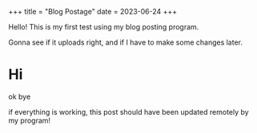 +++
title = "Blog Postage"
date = 2023-06-24
+++

Hello! This is my first test using my blog posting program.

Gonna see if it uploads right, and if I have to make some changes later.

# Hi

ok bye

if everything is working, this post should have been updated remotely by my program!